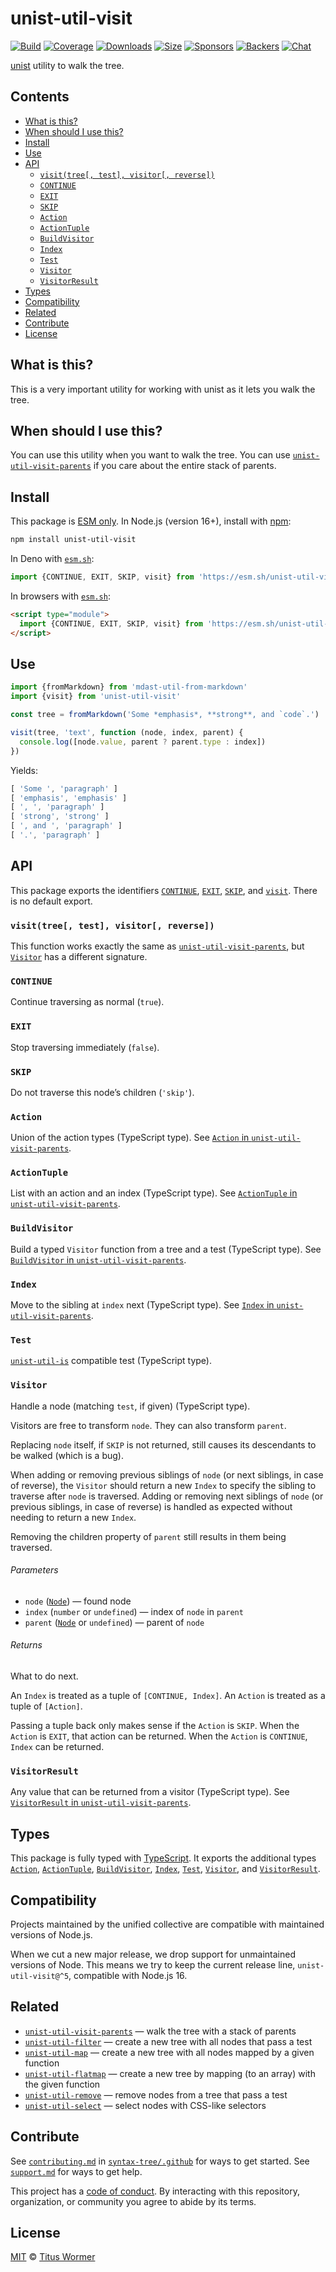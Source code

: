 # unist-util-visit

[![Build][build-badge]][build]
[![Coverage][coverage-badge]][coverage]
[![Downloads][downloads-badge]][downloads]
[![Size][size-badge]][size]
[![Sponsors][sponsors-badge]][collective]
[![Backers][backers-badge]][collective]
[![Chat][chat-badge]][chat]

[unist][] utility to walk the tree.

## Contents

*   [What is this?](readme.md##what-is-this)
*   [When should I use this?](readme.md##when-should-i-use-this)
*   [Install](readme.md##install)
*   [Use](readme.md##use)
*   [API](readme.md##api)
    *   [`visit(tree[, test], visitor[, reverse])`](#visittree-test-visitor-reverse)
    *   [`CONTINUE`](#continue)
    *   [`EXIT`](#exit)
    *   [`SKIP`](#skip)
    *   [`Action`](#action)
    *   [`ActionTuple`](#actiontuple)
    *   [`BuildVisitor`](#buildvisitor)
    *   [`Index`](#index)
    *   [`Test`](#test)
    *   [`Visitor`](#visitor)
    *   [`VisitorResult`](#visitorresult)
*   [Types](readme.md##types)
*   [Compatibility](readme.md##compatibility)
*   [Related](readme.md##related)
*   [Contribute](readme.md##contribute)
*   [License](readme.md##license)

## What is this?

This is a very important utility for working with unist as it lets you walk the
tree.

## When should I use this?

You can use this utility when you want to walk the tree.
You can use [`unist-util-visit-parents`][vp] if you care about the entire stack
of parents.

## Install

This package is [ESM only][esm].
In Node.js (version 16+), install with [npm][]:

```sh
npm install unist-util-visit
```

In Deno with [`esm.sh`][esmsh]:

```js
import {CONTINUE, EXIT, SKIP, visit} from 'https://esm.sh/unist-util-visit@5'
```

In browsers with [`esm.sh`][esmsh]:

```html
<script type="module">
  import {CONTINUE, EXIT, SKIP, visit} from 'https://esm.sh/unist-util-visit@5?bundle'
</script>
```

## Use

```js
import {fromMarkdown} from 'mdast-util-from-markdown'
import {visit} from 'unist-util-visit'

const tree = fromMarkdown('Some *emphasis*, **strong**, and `code`.')

visit(tree, 'text', function (node, index, parent) {
  console.log([node.value, parent ? parent.type : index])
})
```

Yields:

```js
[ 'Some ', 'paragraph' ]
[ 'emphasis', 'emphasis' ]
[ ', ', 'paragraph' ]
[ 'strong', 'strong' ]
[ ', and ', 'paragraph' ]
[ '.', 'paragraph' ]
```

## API

This package exports the identifiers [`CONTINUE`][api-continue],
[`EXIT`][api-exit], [`SKIP`][api-skip], and [`visit`][api-visit].
There is no default export.

### `visit(tree[, test], visitor[, reverse])`

This function works exactly the same as [`unist-util-visit-parents`][vp],
but [`Visitor`][api-visitor] has a different signature.

### `CONTINUE`

Continue traversing as normal (`true`).

### `EXIT`

Stop traversing immediately (`false`).

### `SKIP`

Do not traverse this node’s children (`'skip'`).

### `Action`

Union of the action types (TypeScript type).
See [`Action` in `unist-util-visit-parents`][vp-action].

### `ActionTuple`

List with an action and an index (TypeScript type).
See [`ActionTuple` in `unist-util-visit-parents`][vp-action-tuple].

### `BuildVisitor`

Build a typed `Visitor` function from a tree and a test (TypeScript type).
See [`BuildVisitor` in `unist-util-visit-parents`][vp-build-visitor].

### `Index`

Move to the sibling at `index` next (TypeScript type).
See [`Index` in `unist-util-visit-parents`][vp-index].

### `Test`

[`unist-util-is`][unist-util-is] compatible test (TypeScript type).

### `Visitor`

Handle a node (matching `test`, if given) (TypeScript type).

Visitors are free to transform `node`.
They can also transform `parent`.

Replacing `node` itself, if `SKIP` is not returned, still causes its
descendants to be walked (which is a bug).

When adding or removing previous siblings of `node` (or next siblings, in
case of reverse), the `Visitor` should return a new `Index` to specify the
sibling to traverse after `node` is traversed.
Adding or removing next siblings of `node` (or previous siblings, in case
of reverse) is handled as expected without needing to return a new `Index`.

Removing the children property of `parent` still results in them being
traversed.

###### Parameters

*   `node` ([`Node`][node])
    — found node
*   `index` (`number` or `undefined`)
    — index of `node` in `parent`
*   `parent` ([`Node`][node] or `undefined`)
    — parent of `node`

###### Returns

What to do next.

An `Index` is treated as a tuple of `[CONTINUE, Index]`.
An `Action` is treated as a tuple of `[Action]`.

Passing a tuple back only makes sense if the `Action` is `SKIP`.
When the `Action` is `EXIT`, that action can be returned.
When the `Action` is `CONTINUE`, `Index` can be returned.

### `VisitorResult`

Any value that can be returned from a visitor (TypeScript type).
See [`VisitorResult` in `unist-util-visit-parents`][vp-visitor-result].

## Types

This package is fully typed with [TypeScript][].
It exports the additional types [`Action`][api-action],
[`ActionTuple`][api-action-tuple], [`BuildVisitor`][api-build-visitor],
[`Index`][api-index], [`Test`][api-test], [`Visitor`][api-visitor], and
[`VisitorResult`][api-visitor-result].

## Compatibility

Projects maintained by the unified collective are compatible with maintained
versions of Node.js.

When we cut a new major release, we drop support for unmaintained versions of
Node.
This means we try to keep the current release line, `unist-util-visit@^5`,
compatible with Node.js 16.

## Related

*   [`unist-util-visit-parents`][vp]
    — walk the tree with a stack of parents
*   [`unist-util-filter`](https://github.com/syntax-tree/unist-util-filter)
    — create a new tree with all nodes that pass a test
*   [`unist-util-map`](https://github.com/syntax-tree/unist-util-map)
    — create a new tree with all nodes mapped by a given function
*   [`unist-util-flatmap`](https://gitlab.com/staltz/unist-util-flatmap)
    — create a new tree by mapping (to an array) with the given function
*   [`unist-util-remove`](https://github.com/syntax-tree/unist-util-remove)
    — remove nodes from a tree that pass a test
*   [`unist-util-select`](https://github.com/syntax-tree/unist-util-select)
    — select nodes with CSS-like selectors

## Contribute

See [`contributing.md`][contributing] in [`syntax-tree/.github`][health] for
ways to get started.
See [`support.md`][support] for ways to get help.

This project has a [code of conduct][coc].
By interacting with this repository, organization, or community you agree to
abide by its terms.

## License

[MIT][license] © [Titus Wormer][author]

<!-- Definition -->

[build-badge]: https://github.com/syntax-tree/unist-util-visit/workflows/main/badge.svg

[build]: https://github.com/syntax-tree/unist-util-visit/actions

[coverage-badge]: https://img.shields.io/codecov/c/github/syntax-tree/unist-util-visit.svg

[coverage]: https://codecov.io/github/syntax-tree/unist-util-visit

[downloads-badge]: https://img.shields.io/npm/dm/unist-util-visit.svg

[downloads]: https://www.npmjs.com/package/unist-util-visit

[size-badge]: https://img.shields.io/badge/dynamic/json?label=minzipped%20size&query=$.size.compressedSize&url=https://deno.bundlejs.com/?q=unist-util-visit

[size]: https://bundlejs.com/?q=unist-util-visit

[sponsors-badge]: https://opencollective.com/unified/sponsors/badge.svg

[backers-badge]: https://opencollective.com/unified/backers/badge.svg

[collective]: https://opencollective.com/unified

[chat-badge]: https://img.shields.io/badge/chat-discussions-success.svg

[chat]: https://github.com/syntax-tree/unist/discussions

[npm]: https://docs.npmjs.com/cli/install

[esm]: https://gist.github.com/sindresorhus/a39789f98801d908bbc7ff3ecc99d99c

[esmsh]: https://esm.sh

[typescript]: https://www.typescriptlang.org

[license]: license

[author]: https://wooorm.com

[health]: https://github.com/syntax-tree/.github

[contributing]: https://github.com/syntax-tree/.github/blob/main/contributing.md

[support]: https://github.com/syntax-tree/.github/blob/main/support.md

[coc]: https://github.com/syntax-tree/.github/blob/main/code-of-conduct.md

[unist]: https://github.com/syntax-tree/unist

[node]: https://github.com/syntax-tree/unist#nodes

[unist-util-is]: https://github.com/syntax-tree/unist-util-is

[vp]: https://github.com/syntax-tree/unist-util-visit-parents

[vp-action]: https://github.com/syntax-tree/unist-util-visit-parents#action

[vp-action-tuple]: https://github.com/syntax-tree/unist-util-visit-parents#actiontuple

[vp-build-visitor]: https://github.com/syntax-tree/unist-util-visit-parents#buildvisitor

[vp-index]: https://github.com/syntax-tree/unist-util-visit-parents#index

[vp-visitor-result]: https://github.com/syntax-tree/unist-util-visit-parents#visitorresult

[api-visit]: #visittree-test-visitor-reverse

[api-continue]: #continue

[api-exit]: #exit

[api-skip]: #skip

[api-action]: #action

[api-action-tuple]: #actiontuple

[api-build-visitor]: #buildvisitor

[api-index]: #index

[api-test]: #test

[api-visitor]: #visitor

[api-visitor-result]: #visitorresult
